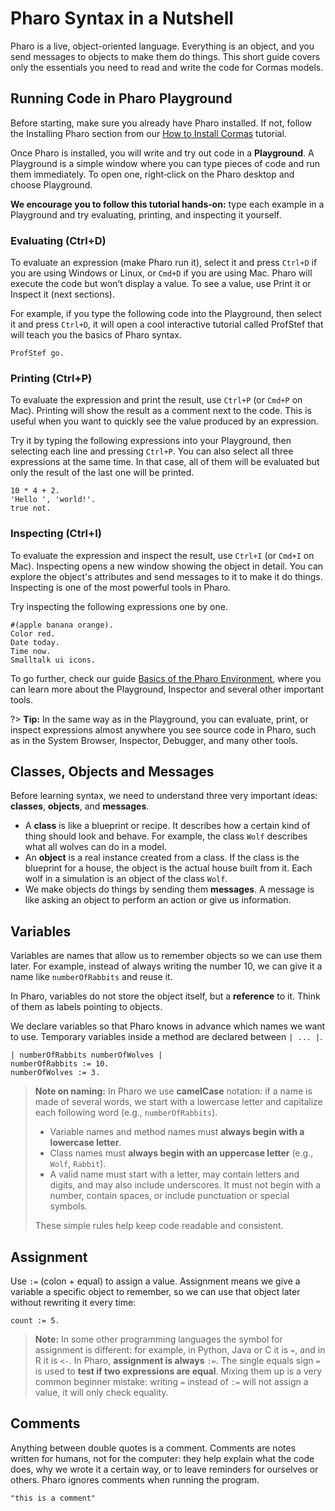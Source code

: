 # Pharo Syntax in a Nutshell

Pharo is a live, object-oriented language. Everything is an object, and you send messages to objects to make them do things. This short guide covers only the essentials you need to read and write the code for Cormas models.

## Running Code in Pharo Playground

Before starting, make sure you already have Pharo installed. If not, follow the Installing Pharo section from our [How to Install Cormas](install) tutorial.

Once Pharo is installed, you will write and try out code in a **Playground**. A Playground is a simple window where you can type pieces of code and run them immediately. To open one, right‑click on the Pharo desktop and choose Playground.

**We encourage you to follow this tutorial hands‑on:** type each example in a Playground and try evaluating, printing, and inspecting it yourself.


### Evaluating (Ctrl+D)

To evaluate an expression (make Pharo run it), select it and press `Ctrl+D` if you are using Windows or Linux, or `Cmd+D` if you are using Mac. Pharo will execute the code but won’t display a value. To see a value, use Print it or Inspect it (next sections).

For example, if you type the following code into the Playground, then select it and press `Ctrl+D`, it will open a cool interactive tutorial called ProfStef that will teach you the basics of Pharo syntax.

```Smalltalk
ProfStef go.
```

### Printing (Ctrl+P)

To evaluate the expression and print the result, use `Ctrl+P` (or `Cmd+P` on Mac). Printing will show the result as a comment next to the code. This is useful when you want to quickly see the value produced by an expression.

Try it by typing the following expressions into your Playground, then selecting each line and pressing `Ctrl+P`. You can also select all three expressions at the same time. In that case, all of them will be evaluated but only the result of the last one will be printed.

```Smalltalk
10 * 4 + 2.
'Hello ', 'world!'.
true not.
```

### Inspecting (Ctrl+I)

To evaluate the expression and inspect the result, use `Ctrl+I` (or `Cmd+I` on Mac). Inspecting opens a new window showing the object in detail. You can explore the object's attributes and send messages to it to make it do things. Inspecting is one of the most powerful tools in Pharo. 

Try inspecting the following expressions one by one.

```Smalltalk
#(apple banana orange).
Color red.
Date today.
Time now.
Smalltalk ui icons.
```

To go further, check our guide [Basics of the Pharo Environment](pharo-environment), where you can learn more about  the Playground, Inspector and several other important tools. 

?> **Tip:** In the same way as in the Playground, you can evaluate, print, or inspect expressions almost anywhere you see source code in Pharo, such as in the System Browser, Inspector, Debugger, and many other tools.


## Classes, Objects and Messages

Before learning syntax, we need to understand three very important ideas: **classes**, **objects**, and **messages**.

- A **class** is like a blueprint or recipe. It describes how a certain kind of thing should look and behave. For example, the class `Wolf` describes what all wolves can do in a model.
- An **object** is a real instance created from a class. If the class is the blueprint for a house, the object is the actual house built from it. Each wolf in a simulation is an object of the class `Wolf`.
- We make objects do things by sending them **messages**. A message is like asking an object to perform an action or give us information.

## Variables

Variables are names that allow us to remember objects so we can use them later. For example, instead of always writing the number 10, we can give it a name like `numberOfRabbits` and reuse it.

In Pharo, variables do not store the object itself, but a **reference** to it. Think of them as labels pointing to objects.

We declare variables so that Pharo knows in advance which names we want to use. Temporary variables inside a method are declared between `| ... |`.

```Smalltalk
| numberOfRabbits numberOfWolves |
numberOfRabbits := 10.
numberOfWolves := 3.
```

> **Note on naming:** In Pharo we use **camelCase** notation: if a name is made of several words, we start with a lowercase letter and capitalize each following word (e.g., `numberOfRabbits`).
>
> - Variable names and method names must **always begin with a lowercase letter**.
> - Class names must **always begin with an uppercase letter** (e.g., `Wolf`, `Rabbit`).
> - A valid name must start with a letter, may contain letters and digits, and may also include underscores. It must not begin with a number, contain spaces, or include punctuation or special symbols.
> 
>These simple rules help keep code readable and consistent.

## Assignment

Use `:=` (colon + equal) to assign a value. Assignment means we give a variable a specific object to remember, so we can use that object later without rewriting it every time:

```Smalltalk
count := 5.
```

> **Note:** In some other programming languages the symbol for assignment is different: for example, in Python, Java or C it is `=`, and in R it is `<-`. In Pharo, **assignment is always** `:=`. The single equals sign `=` is used to **test if two expressions are equal**. Mixing them up is a very common beginner mistake: writing `=` instead of `:=` will not assign a value, it will only check equality.

## Comments

Anything between double quotes is a comment. Comments are notes written for humans, not for the computer: they help explain what the code does, why we wrote it a certain way, or to leave reminders for ourselves or others. Pharo ignores comments when running the program.

```Smalltalk
"this is a comment"
```
